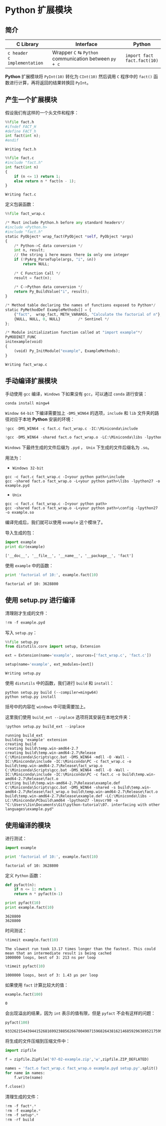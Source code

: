 # Python 扩展模块

## 简介

C Library | Interface | Python
---|---|---
`c header` <br> `c implementation` | Wrapper `C` $\leftrightarrows$ `Python` <br> communication between `py + c` | `import fact` <br> `fact.fact(10)`

**Python** 扩展模块将 `PyInt(10)` 转化为 `CInt(10)` 然后调用 `C` 程序中的 `fact()` 函数进行计算，再将返回的结果转换回 `PyInt`。

## 产生一个扩展模块

假设我们有这样的一个头文件和程序：


```python
%%file fact.h
#ifndef FACT_H
#define FACT_h
int fact(int n);
#endif
```

    Writing fact.h
    


```python
%%file fact.c
#include "fact.h"
int fact(int n)
{
    if (n <= 1) return 1;
    else return n * fact(n - 1);
}
```

    Writing fact.c
    

定义包装函数：


```python
%%file fact_wrap.c

/* Must include Python.h before any standard headers*/
#include <Python.h>
#include "fact.h"
static PyObject* wrap_fact(PyObject *self, PyObject *args)
{
    /* Python->C data conversion */
    int n, result;
    // the string i here means there is only one integer
    if (!PyArg_ParseTuple(args, "i", &n))
        return NULL;
    
    /* C Function Call */
    result = fact(n);
    
    /* C->Python data conversion */
    return Py_BuildValue("i", result);
}

/* Method table declaring the names of functions exposed to Python*/
static PyMethodDef ExampleMethods[] = {
    {"fact",  wrap_fact, METH_VARARGS, "Calculate the factorial of n"},
    {NULL, NULL, 0, NULL}        /* Sentinel */
};

/* Module initialization function called at "import example"*/
PyMODINIT_FUNC 
initexample(void)
{
    (void) Py_InitModule("example", ExampleMethods);
}
```

    Writing fact_wrap.c
    

## 手动编译扩展模块

手动使用 `gcc` 编译，`Windows` 下如果没有 `gcc`，可以通过 `conda` 进行安装：

    conda install mingw4
    
`Window 64-bit` 下编译需要加上 `-DMS_WIN64` 的选项，`include` 和 `lib` 文件夹的路径对应于本地 **Python** 安装的环境：


```python
!gcc -DMS_WIN64 -c fact.c fact_wrap.c -IC:\Miniconda\include
```


```python
!gcc -DMS_WIN64 -shared fact.o fact_wrap.o -LC:\Miniconda\libs -lpython27 -o example.pyd
```

`Windows` 下最终生成的文件后缀为 `.pyd` ， `Unix` 下生成的文件后缀名为 `.so`。

用法为：

- `Windows 32-bit`
```
gcc -c fact.c fact_wrap.c -I<your python path>\include
gcc -shared fact.o fact_wrap.o -L<your python path>\libs -lpython27 -o example.pyd
```
- `Unix`
```
gcc -c fact.c fact_wrap.c -I<your python path>
gcc -shared fact.o fact_wrap.o -L<your python path>\config -lpython27 -o example.so
```

编译完成后，我们就可以使用 `example` 这个模块了。

导入生成的包：


```python
import example
print dir(example)
```

    ['__doc__', '__file__', '__name__', '__package__', 'fact']
    

使用 `example` 中的函数：


```python
print 'factorial of 10:', example.fact(10)
```

    factorial of 10: 3628800
    

## 使用 setup.py 进行编译

清理刚才生成的文件：


```python
!rm -f example.pyd
```

写入 `setup.py`：


```python
%%file setup.py
from distutils.core import setup, Extension

ext = Extension(name='example', sources=['fact_wrap.c', 'fact.c'])

setup(name='example', ext_modules=[ext])
```

    Writing setup.py
    

使用 `distutils` 中的函数，我们进行 `build` 和 `install`：

    python setup.py build (--compiler=mingw64)
    python setup.py install

括号中的内容在 `windows` 中可能需要加上。

这里我们使用 `build_ext --inplace` 选项将其安装在本地文件夹：


```python
!python setup.py build_ext --inplace
```

    running build_ext
    building 'example' extension
    creating build
    creating build\temp.win-amd64-2.7
    creating build\temp.win-amd64-2.7\Release
    C:\Miniconda\Scripts\gcc.bat -DMS_WIN64 -mdll -O -Wall -IC:\Miniconda\include -IC:\Miniconda\PC -c fact_wrap.c -o build\temp.win-amd64-2.7\Release\fact_wrap.o
    C:\Miniconda\Scripts\gcc.bat -DMS_WIN64 -mdll -O -Wall -IC:\Miniconda\include -IC:\Miniconda\PC -c fact.c -o build\temp.win-amd64-2.7\Release\fact.o
    writing build\temp.win-amd64-2.7\Release\example.def
    C:\Miniconda\Scripts\gcc.bat -DMS_WIN64 -shared -s build\temp.win-amd64-2.7\Release\fact_wrap.o build\temp.win-amd64-2.7\Release\fact.o build\temp.win-amd64-2.7\Release\example.def -LC:\Miniconda\libs -LC:\Miniconda\PCbuild\amd64 -lpython27 -lmsvcr90 -o "C:\Users\Jin\Documents\Git\python-tutorial\07. interfacing with other languages\example.pyd"
    

## 使用编译的模块

进行测试：


```python
import example

print 'factorial of 10:', example.fact(10)
```

    factorial of 10: 3628800
    

定义 `Python` 函数：


```python
def pyfact(n):
    if n <= 1: return 1
    return n * pyfact(n-1)

print pyfact(10)
print example.fact(10)
```

    3628800
    3628800
    

时间测试：


```python
%timeit example.fact(10)
```

    The slowest run took 13.17 times longer than the fastest. This could mean that an intermediate result is being cached 
    1000000 loops, best of 3: 213 ns per loop
    


```python
%timeit pyfact(10)
```

    1000000 loops, best of 3: 1.43 µs per loop
    

如果使用 `fact` 计算比较大的值： 


```python
example.fact(100)
```




    0



会出现溢出的结果，因为 `int` 表示的值有限，但是 `pyfact` 不会有这样的问题：


```python
pyfact(100)
```




    93326215443944152681699238856266700490715968264381621468592963895217599993229915608941463976156518286253697920827223758251185210916864000000000000000000000000L



将生成的文件压缩到压缩文件中：


```python
import zipfile

f = zipfile.ZipFile('07-02-example.zip','w',zipfile.ZIP_DEFLATED)

names = 'fact.o fact_wrap.c fact_wrap.o example.pyd setup.py'.split()
for name in names:
    f.write(name)

f.close()
```

清理生成的文件：


```python
!rm -f fact*.*
!rm -f example.*
!rm -f setup*.*
!rm -rf build
```
